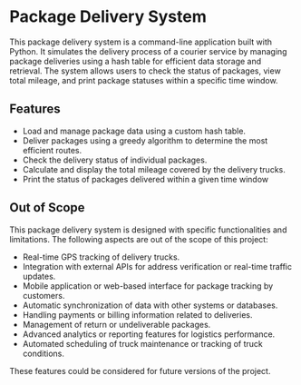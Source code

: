 # Package Delivery System

This package delivery system is a command-line application built with Python. It simulates the delivery process of a courier service by managing package deliveries using a hash table for efficient 
data storage and retrieval. The system allows users to check the status of packages, view total mileage, and print package statuses within a specific time window.

## Features

- Load and manage package data using a custom hash table.
- Deliver packages using a greedy algorithm to determine the most efficient routes.
- Check the delivery status of individual packages.
- Calculate and display the total mileage covered by the delivery trucks.
- Print the status of packages delivered within a given time window

## Out of Scope

This package delivery system is designed with specific functionalities and limitations. The following aspects are out of the scope of this project:

- Real-time GPS tracking of delivery trucks.
- Integration with external APIs for address verification or real-time traffic updates.
- Mobile application or web-based interface for package tracking by customers.
- Automatic synchronization of data with other systems or databases.
- Handling payments or billing information related to deliveries.
- Management of return or undeliverable packages.
- Advanced analytics or reporting features for logistics performance.
- Automated scheduling of truck maintenance or tracking of truck conditions.

These features could be considered for future versions of the project.
